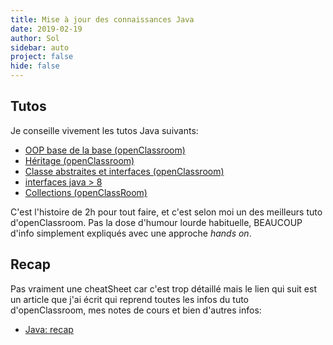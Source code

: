```yaml
---
title: Mise à jour des connaissances Java
date: 2019-02-19
author: Sol
sidebar: auto
project: false
hide: false
---
```


## Tutos

Je conseille vivement les tutos Java suivants:

* [OOP base de la base (openClassroom)](https://openclassrooms.com/fr/courses/26832-apprenez-a-programmer-en-java/21282-votre-premiere-classe)
* [Héritage (openClassroom)](https://openclassrooms.com/fr/courses/26832-apprenez-a-programmer-en-java/21424-lheritage)
* [Classe abstraites et interfaces (openClassroom)](https://openclassrooms.com/fr/courses/26832-apprenez-a-programmer-en-java/21973-les-classes-abstraites-et-les-interfaces)
* [interfaces java > 8](https://openclassrooms.com/fr/courses/26832-apprenez-a-programmer-en-java/5012356-java-8-ou-la-revolution-des-interfaces)
* [Collections (openClassRoom)](https://openclassrooms.com/fr/courses/26832-apprenez-a-programmer-en-java/22278-les-collections-dobjets)

C'est l'histoire de 2h pour tout faire, et c'est selon moi un des meilleurs tuto d'openClassroom. Pas la dose d'humour lourde habituelle, BEAUCOUP d'info simplement expliqués avec une approche _hands on_.


## Recap
Pas vraiment une cheatSheet car c'est trop détaillé mais le lien qui suit est un article que j'ai écrit qui reprend toutes les infos du tuto d'openClassroom, mes notes de cours et bien d'autres infos:
* [Java: recap](/cours/java/notes.html)

